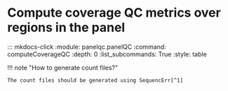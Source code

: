 # Compute coverage QC metrics over regions in the panel

::: mkdocs-click
    :module: panelqc.panelQC
    :command: computeCoverageQC
    :depth: 0
    :list_subcommands: True
    :style: table


!!! note "How to generate count files?"

    The count files should be generated using SequencErr[^1]


[^1]: Davis, E.M., Sun, Y., Liu, Y., Kolekar, P. et al. SequencErr: measuring and suppressing sequencer errors in next-generation sequencing data. Genome Biol 22, 37 (2021). [https://doi.org/10.1186/s13059-020-02254-2](https://doi.org/10.1186/s13059-020-02254-2)